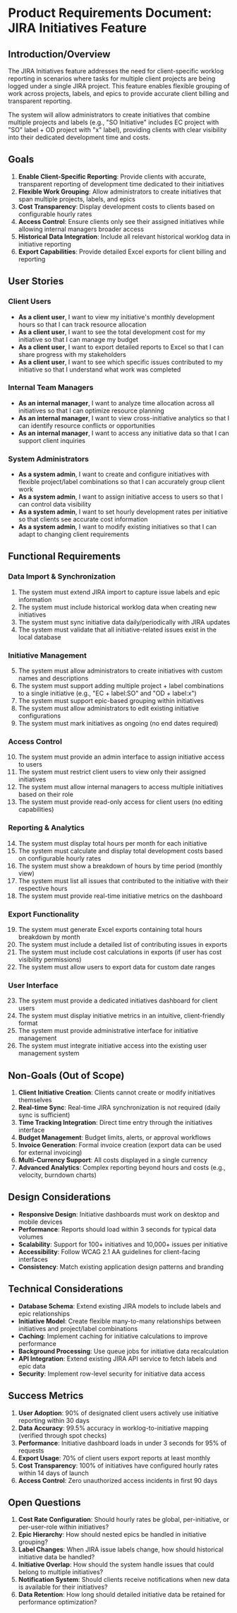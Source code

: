 # Product Requirements Document: JIRA Initiatives Feature

## Introduction/Overview

The JIRA Initiatives feature addresses the need for client-specific worklog reporting in scenarios where tasks for multiple client projects are being logged under a single JIRA project. This feature enables flexible grouping of work across projects, labels, and epics to provide accurate client billing and transparent reporting.

The system will allow administrators to create initiatives that combine multiple projects and labels (e.g., "SO Initiative" includes EC project with "SO" label + OD project with "x" label), providing clients with clear visibility into their dedicated development time and costs.

## Goals

1. **Enable Client-Specific Reporting**: Provide clients with accurate, transparent reporting of development time dedicated to their initiatives
2. **Flexible Work Grouping**: Allow administrators to create initiatives that span multiple projects, labels, and epics
3. **Cost Transparency**: Display development costs to clients based on configurable hourly rates
4. **Access Control**: Ensure clients only see their assigned initiatives while allowing internal managers broader access
5. **Historical Data Integration**: Include all relevant historical worklog data in initiative reporting
6. **Export Capabilities**: Provide detailed Excel exports for client billing and reporting

## User Stories

### Client Users
- **As a client user**, I want to view my initiative's monthly development hours so that I can track resource allocation
- **As a client user**, I want to see the total development cost for my initiative so that I can manage my budget
- **As a client user**, I want to export detailed reports to Excel so that I can share progress with my stakeholders
- **As a client user**, I want to see which specific issues contributed to my initiative so that I understand what work was completed

### Internal Team Managers
- **As an internal manager**, I want to analyze time allocation across all initiatives so that I can optimize resource planning
- **As an internal manager**, I want to view cross-initiative analytics so that I can identify resource conflicts or opportunities
- **As an internal manager**, I want to access any initiative data so that I can support client inquiries

### System Administrators
- **As a system admin**, I want to create and configure initiatives with flexible project/label combinations so that I can accurately group client work
- **As a system admin**, I want to assign initiative access to users so that I can control data visibility
- **As a system admin**, I want to set hourly development rates per initiative so that clients see accurate cost information
- **As a system admin**, I want to modify existing initiatives so that I can adapt to changing client requirements

## Functional Requirements

### Data Import & Synchronization
1. The system must extend JIRA import to capture issue labels and epic information
2. The system must include historical worklog data when creating new initiatives
3. The system must sync initiative data daily/periodically with JIRA updates
4. The system must validate that all initiative-related issues exist in the local database

### Initiative Management
5. The system must allow administrators to create initiatives with custom names and descriptions
6. The system must support adding multiple project + label combinations to a single initiative (e.g., "EC + label:SO" and "OD + label:x")
7. The system must support epic-based grouping within initiatives
8. The system must allow administrators to edit existing initiative configurations
9. The system must mark initiatives as ongoing (no end dates required)

### Access Control
10. The system must provide an admin interface to assign initiative access to users
11. The system must restrict client users to view only their assigned initiatives
12. The system must allow internal managers to access multiple initiatives based on their role
13. The system must provide read-only access for client users (no editing capabilities)

### Reporting & Analytics
14. The system must display total hours per month for each initiative
15. The system must calculate and display total development costs based on configurable hourly rates
16. The system must show a breakdown of hours by time period (monthly view)
17. The system must list all issues that contributed to the initiative with their respective hours
18. The system must provide real-time initiative metrics on the dashboard

### Export Functionality
19. The system must generate Excel exports containing total hours breakdown by month
20. The system must include a detailed list of contributing issues in exports
21. The system must include cost calculations in exports (if user has cost visibility permissions)
22. The system must allow users to export data for custom date ranges

### User Interface
23. The system must provide a dedicated initiatives dashboard for client users
24. The system must display initiative metrics in an intuitive, client-friendly format
25. The system must provide administrative interface for initiative management
26. The system must integrate initiative access into the existing user management system

## Non-Goals (Out of Scope)

1. **Client Initiative Creation**: Clients cannot create or modify initiatives themselves
2. **Real-time Sync**: Real-time JIRA synchronization is not required (daily sync is sufficient)
3. **Time Tracking Integration**: Direct time entry through the initiatives interface
4. **Budget Management**: Budget limits, alerts, or approval workflows
5. **Invoice Generation**: Formal invoice creation (export data can be used for external invoicing)
6. **Multi-Currency Support**: All costs displayed in a single currency
7. **Advanced Analytics**: Complex reporting beyond hours and costs (e.g., velocity, burndown charts)

## Design Considerations

- **Responsive Design**: Initiative dashboards must work on desktop and mobile devices
- **Performance**: Reports should load within 3 seconds for typical data volumes
- **Scalability**: Support for 100+ initiatives and 10,000+ issues per initiative
- **Accessibility**: Follow WCAG 2.1 AA guidelines for client-facing interfaces
- **Consistency**: Match existing application design patterns and branding

## Technical Considerations

- **Database Schema**: Extend existing JIRA models to include labels and epic relationships
- **Initiative Model**: Create flexible many-to-many relationships between initiatives and project/label combinations
- **Caching**: Implement caching for initiative calculations to improve performance
- **Background Processing**: Use queue jobs for initiative data recalculation
- **API Integration**: Extend existing JIRA API service to fetch labels and epic data
- **Security**: Implement row-level security for initiative data access

## Success Metrics

1. **User Adoption**: 90% of designated client users actively use initiative reporting within 30 days
2. **Data Accuracy**: 99.5% accuracy in worklog-to-initiative mapping (verified through spot checks)
3. **Performance**: Initiative dashboard loads in under 3 seconds for 95% of requests
4. **Export Usage**: 70% of client users export reports at least monthly
5. **Cost Transparency**: 100% of initiatives have configured hourly rates within 14 days of launch
6. **Access Control**: Zero unauthorized access incidents in first 90 days

## Open Questions

1. **Cost Rate Configuration**: Should hourly rates be global, per-initiative, or per-user-role within initiatives?
2. **Epic Hierarchy**: How should nested epics be handled in initiative grouping?
3. **Label Changes**: When JIRA issue labels change, how should historical initiative data be handled?
4. **Initiative Overlap**: How should the system handle issues that could belong to multiple initiatives?
5. **Notification System**: Should clients receive notifications when new data is available for their initiatives?
6. **Data Retention**: How long should detailed initiative data be retained for performance optimization?